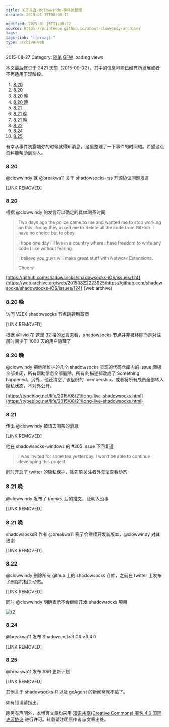 ```yaml
---
title: 关于最近-@clowwindy-事件的整理
created: 2025-01-15T08:08:12

modified: 2025-01-15T11:38:22
source: https://printempw.github.io/about-clowwindy-archive/
tags:
tags-link: "[[proxy]]"
type: archive-web
---
```


2015-08-27 Category: [随笔](https://printempw.github.io/categories/essay/) [GFW](https://printempw.github.io/tag/GFW/) loading views

本文最后修订于 3421 天前（2015-09-03），其中的信息可能已经有所发展或者不再适用于现阶段。

1. [8.20](https://printempw.github.io/about-clowwindy-archive/#section)
2. [8.20](https://printempw.github.io/about-clowwindy-archive/#section-1)
3. [8.20 晚](https://printempw.github.io/about-clowwindy-archive/#%E6%99%9A)
4. [8.20 晚](https://printempw.github.io/about-clowwindy-archive/#%E6%99%9A-1)
5. [8.21](https://printempw.github.io/about-clowwindy-archive/#section-2)
6. [8.21 晚](https://printempw.github.io/about-clowwindy-archive/#%E6%99%9A-2)
7. [8.21 晚](https://printempw.github.io/about-clowwindy-archive/#%E6%99%9A-3)
8. [8.22](https://printempw.github.io/about-clowwindy-archive/#section-3)
9. [8.24](https://printempw.github.io/about-clowwindy-archive/#section-4)
10. [8.25](https://printempw.github.io/about-clowwindy-archive/#section-5)

有幸从事件初露端弥的时候就得知消息，这里整理了一下事件的时间轴。希望这点资料能帮助到别人。

### 8.20

@clowwindy 就 @breakwa11 关于 shadowsocks-rss 开源协议问题发言

\[LINK REMOVED\]

### 8.20

根据 @clowwindy 的发言可以确定的具体喝茶时间

> Two days ago the police came to me and wanted me to stop working on this. Today they asked me to delete all the code from GitHub. I have no choice but to obey.
>
> I hope one day I’ll live in a country where I have freedom to write any code I like without fearing.
>
> I believe you guys will make great stuff with Network Extensions.
>
> Cheers!

[https://github.com/shadowsocks/shadowsocks-iOS/issues/124](https://web.archive.org/web/20150822223925/https://github.com/shadowsocks/shadowsocks-iOS/issues/124)  (web archive)

### 8.20 晚

访问 V2EX shadowsocks 节点跳转到首页

\[LINK REMOVED\]

根据 ＠livid 在 [这里](http://www.v2ex.com/t/215136#reply57) 32 楼的发言来看，shadowsocks 节点并非被移除而是对注册时间少于 1000 天的用户隐藏了

### 8.20 晚

@clowwindy 把他所维护的几个 shadowsocks 实现的代码仓库内的 Issue 面板全部关闭，所有帮助信息全部删除，所有的描述都改成了 Something happened。另外，他还清空了该组织的 membership，或者将所有成员全部转入隐私状态，不对外公开。

[https://typeblog.net/life/2015/08/21/long-live-shadowsocks.html](https://typeblog.net/life/2015/08/21/long-live-shadowsocks.html)

### 8.21

传出 @clowwindy 被请去喝茶的消息

\[LINK REMOVED\]

他在 shadowsocks-windows 的 #305 issue 下回复道

> I was invited for some tea yesterday. I won’t be able to continue developing this project.

同时开启了 twitter 的隐私保护，除先前关注者外无法查看动态

### 8.21 晚

@clowwindy 发布了 *thanks.* 后的推文，证明人没事

\[LINK REMOVED\]

### 8.21 晚

shadowsocksR 作者 @breakwa11 表示会继续开发新版本，@clowwindy 对其致谢

\[LINK REMOVED\]

### 8.22

@clowwindy 删除所有 github 上的 shadowsocks 仓库，之前在 twitter 上发布了删除的相关动态。

\[LINK REMOVED\]

同时 @clowwindy 明确表示不会继续开发 shadowsocks 项目

![t2](https://img.prin.studio/images/2015/08/2015-08-22_09-34-40.png)

### 8.24

@breakwa11 发布 ShadowsocksR C# v3.4.0

\[LINK REMOVED\]

### 8.25

@breakwa11 发布 SSR 更新计划

\[LINK REMOVED\]

其他关于 shadowsocks-R 以及 goAgent 的新闻窝就不贴了。

如有错误请指出。

除另有声明外，本博客文章均采用 [知识共享(Creative Commons) 署名 4.0 国际许可协议](https://creativecommons.org/licenses/by/4.0/) 进行许可。转载请注明原作者与文章出处。
